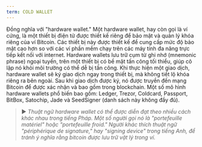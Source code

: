```yaml
---
term: COLD WALLET
---
```


Đồng nghĩa với "hardware wallet." Một hardware wallet, hay còn gọi là ví cứng, là một thiết bị điện tử được thiết kế riêng để bảo mật và quản lý khóa riêng của ví Bitcoin. Các thiết bị này được thiết kế để cung cấp mức độ bảo mật cao hơn so với các ví phần mềm chạy trên các máy tính đa năng trực tiếp kết nối với internet. Hardware wallets lưu trữ cụm từ ghi nhớ (mnemonic phrase) ngoại tuyến, trên một thiết bị có bề mặt tấn công tối thiểu, giúp cô lập nó khỏi môi trường có thể dễ bị tấn công. Khi thực hiện một giao dịch, hardware wallet sẽ ký giao dịch ngay trong thiết bị, mà không tiết lộ khóa riêng ra bên ngoài. Sau khi giao dịch được ký, nó được truyền đến mạng Bitcoin để được xác nhận và bao gồm trong blockchain. Một số mô hình hardware wallets phổ biến bao gồm: Ledger, Trezor, Coldcard, Passport, BitBox, Satochip, Jade và SeedSigner (danh sách này không đầy đủ).

> ► *Thuật ngữ hardware wallet có thể được diễn đạt theo nhiều cách khác nhau trong tiếng Pháp. Một số người gọi nó là "portefeuille matériel" hoặc "portefeuille froid." Người khác thích thuật ngữ "périphérique de signature," hay "signing device" trong tiếng Anh, để tránh ý nghĩa rằng bitcoin được lưu trữ vật lý trong ví.*